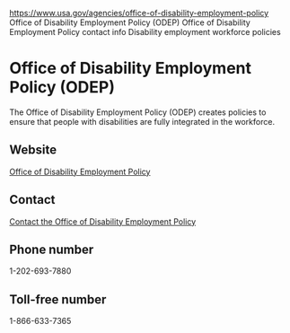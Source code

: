 

https://www.usa.gov/agencies/office-of-disability-employment-policy
Office of Disability Employment Policy (ODEP)
Office of Disability Employment Policy contact info
Disability employment workforce policies

Office of Disability Employment Policy
(ODEP)
=============================================

The Office of Disability Employment Policy (ODEP) creates policies to ensure that people with disabilities are fully integrated in the workforce.

Website
-------

[Office of Disability Employment Policy](https://www.dol.gov/agencies/odep)

Contact
-------

[Contact the Office of Disability Employment Policy](https://www.dol.gov/agencies/odep/contact)

Phone number
------------

1-202-693-7880

Toll-free number
----------------

1-866-633-7365
